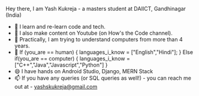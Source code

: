 Hey there, I am Yash Kukreja - a masters student at DAIICT, Gandhinagar (India)

- 🔭 I learn and re-learn code and tech.
- 🌱 I also make content on Youtube (on How's the Code channel).
- 🤔 Practically, I am trying to understand computers from more than 4 years.
- 💬 If (you_are == human)
      {
        languages_i_know = ["English","Hindi"];
      }
      Else if(you_are == computer)
      {
        languages_i_know = ["C++","Java","Javascript","Python"]
      }
- 😄 I have hands on Android Studio, Django, MERN Stack
- 📫 If you have any queries (or SQL queries as well!) - you can reach me out at - yashskukreja@gmail.com

<!--
**vampdroid/vampdroid** is a ✨ _special_ ✨ repository because its `README.md` (this file) appears on your GitHub profile.


<!--- ⚡ Fun fact: -->

